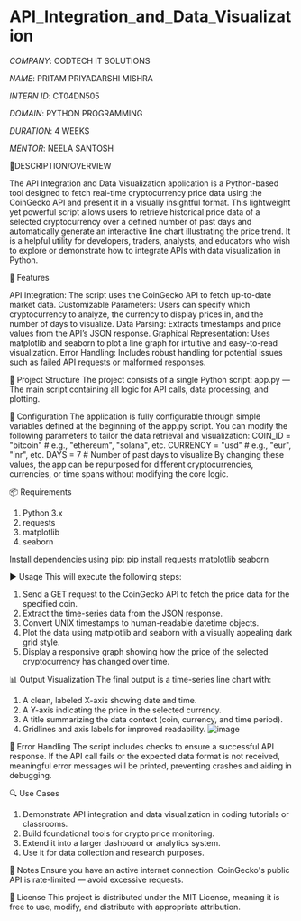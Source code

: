 # API_Integration_and_Data_Visualization

*COMPANY*: CODTECH IT SOLUTIONS

*NAME*: PRITAM PRIYADARSHI MISHRA

*INTERN ID*: CT04DN505

*DOMAIN*: PYTHON PROGRAMMING

*DURATION*: 4 WEEKS

*MENTOR*: NEELA SANTOSH

📘DESCRIPTION/OVERVIEW

The API Integration and Data Visualization application is a Python-based tool designed to fetch real-time cryptocurrency price data using the CoinGecko API and present it in a visually insightful format. This lightweight yet powerful script allows users to retrieve historical price data of a selected cryptocurrency over a defined number of past days and automatically generate an interactive line chart illustrating the price trend. It is a helpful utility for developers, traders, analysts, and educators who wish to explore or demonstrate how to integrate APIs with data visualization in Python.

🚀 Features

API Integration: The script uses the CoinGecko API to fetch up-to-date market data.
Customizable Parameters: Users can specify which cryptocurrency to analyze, the currency to display prices in, and the number of days to visualize.
Data Parsing: Extracts timestamps and price values from the API’s JSON response.
Graphical Representation: Uses matplotlib and seaborn to plot a line graph for intuitive and easy-to-read visualization.
Error Handling: Includes robust handling for potential issues such as failed API requests or malformed responses.

📂 Project Structure
The project consists of a single Python script:
app.py — The main script containing all logic for API calls, data processing, and plotting.

🔧 Configuration
The application is fully configurable through simple variables defined at the beginning of the app.py script. You can modify the following parameters to tailor the data retrieval and visualization:
COIN_ID = "bitcoin"      # e.g., "ethereum", "solana", etc.
CURRENCY = "usd"         # e.g., "eur", "inr", etc.
DAYS = 7                 # Number of past days to visualize
By changing these values, the app can be repurposed for different cryptocurrencies, currencies, or time spans without modifying the core logic.

📦 Requirements
1. Python 3.x
2. requests
3. matplotlib
4. seaborn

Install dependencies using pip:
pip install requests matplotlib seaborn

▶️ Usage
This will execute the following steps:
1. Send a GET request to the CoinGecko API to fetch the price data for the specified coin.
2. Extract the time-series data from the JSON response.
3. Convert UNIX timestamps to human-readable datetime objects.
4. Plot the data using matplotlib and seaborn with a visually appealing dark grid style.
5. Display a responsive graph showing how the price of the selected cryptocurrency has changed over time.

📊 Output Visualization
The final output is a time-series line chart with:
1. A clean, labeled X-axis showing date and time.
2. A Y-axis indicating the price in the selected currency.
3. A title summarizing the data context (coin, currency, and time period).
4. Gridlines and axis labels for improved readability.
![image](https://github.com/user-attachments/assets/9cb8fab6-91da-47b6-a485-310f9450705e)


🚨 Error Handling
The script includes checks to ensure a successful API response. If the API call fails or the expected data format is not received, meaningful error messages will be printed, preventing crashes and aiding in debugging.

🔍 Use Cases
1. Demonstrate API integration and data visualization in coding tutorials or classrooms.
2. Build foundational tools for crypto price monitoring.
3. Extend it into a larger dashboard or analytics system.
4. Use it for data collection and research purposes.

🧩 Notes
Ensure you have an active internet connection.
CoinGecko's public API is rate-limited — avoid excessive requests.

📃 License
This project is distributed under the MIT License, meaning it is free to use, modify, and distribute with appropriate attribution.
